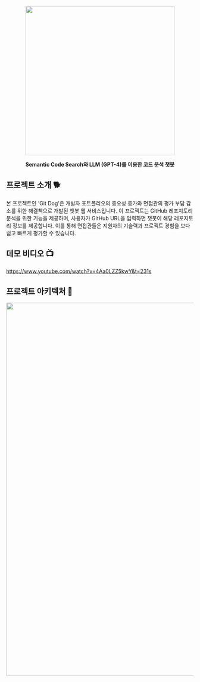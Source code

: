 
<p style="background-color:black; color:white;">
<p align="middle" >
  <img width="400px;" src="https://github.com/Git2Doc/GitDog-FE/assets/79965168/b229b096-7555-4b75-9c56-3e194d5c8b68"/>
</p>

<p align="center">
  <strong>Semantic Code Search와 LLM (GPT-4)를 이용한 코드 분석 챗봇</strong>
</p>


## 프로젝트 소개 🐕

본 프로젝트인 'Git Dog'은 개발자 포트폴리오의 중요성 증가와 면접관의 평가 부담 감소를 위한 해결책으로 개발된 챗봇 웹 서비스입니다. 이 프로젝트는 GitHub 레포지토리 분석을 위한 기능을 제공하며, 사용자가 GitHub URL을 입력하면 챗봇이 해당 레포지토리 정보를 제공합니다. 이를 통해 면접관들은 지원자의 기술력과 프로젝트 경험을 보다 쉽고 빠르게 평가할 수 있습니다.

## 데모 비디오 📺

https://www.youtube.com/watch?v=4Aa0LZZ5kwY&t=231s


## 프로젝트 아키텍처 🏰

<img width="1000px;" src="https://cdn.discordapp.com/attachments/1084747601259270157/1113011790729719929/image.png"/>
